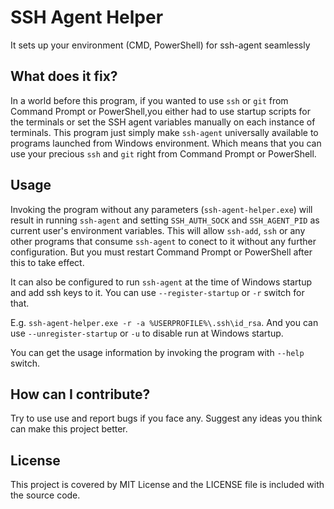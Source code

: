 # SSH Agent Helper
It sets up your environment (CMD, PowerShell) for ssh-agent seamlessly

## What does it fix?
In a world before this program, if you wanted to use `ssh` or `git` from Command Prompt or PowerShell,you either
had to use startup scripts for the terminals or set the SSH agent variables manually on each instance
of terminals. This program just simply make `ssh-agent` universally available to programs launched from
Windows environment. Which means that you can use your precious `ssh` and `git` right from Command Prompt
or PowerShell.

## Usage
Invoking the program without any parameters (`ssh-agent-helper.exe`) will result in running `ssh-agent`
and setting `SSH_AUTH_SOCK` and `SSH_AGENT_PID` as current user's environment variables. This will allow
`ssh-add`, `ssh` or any other programs that consume `ssh-agent` to conect to it without any further
configuration. But you must restart Command Prompt or PowerShell after this to take effect.

It can also be configured to run `ssh-agent` at the time of Windows startup and add ssh keys to it. You can use
`--register-startup` or `-r` switch for that.

E.g. `ssh-agent-helper.exe -r -a %USERPROFILE%\.ssh\id_rsa`. And you can use `--unregister-startup` or `-u`
to disable run at Windows startup.

You can get the usage information by invoking the program with `--help` switch.

## How can I contribute?
Try to use use and report bugs if you face any. Suggest any ideas you think can make this project better.

## License
This project is covered by MIT License and the LICENSE file is included with the source code.
